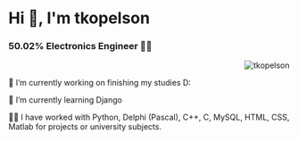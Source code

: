 <!-- ![MasterHead](https://indoanalytica.com/static/images/bannerr.gif) -->
<h1 text-align="left">Hi 👋, I'm tkopelson</h1>
<h3 text-align="center">50.02% Electronics Engineer 👨‍💻</h3>
<p><img align="right" src="https://github-readme-stats.vercel.app/api/top-langs?username=tkopelson&show_icons=true&title_color=ffffff&text_color=ffffff&bg_color=000000&locale=en&layout=compact" alt="tkopelson" /></p>

<br>
<p text-align="left" text-align= "justify">
🔭 I’m currently working on finishing my studies D: </p>

<p text-align="left" text-align= "justify">🌱 I’m currently learning Django </p>

<p text-align="left" text-align= "justify">👨‍💻 I have worked with Python, Delphi (Pascal), C++, C, MySQL, HTML, CSS, Matlab for projects or university subjects. 
</p>








